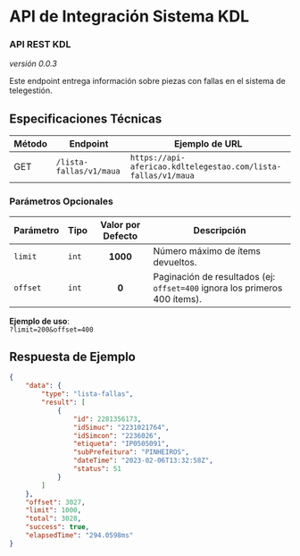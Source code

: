# API de Integración Sistema KDL

### API REST KDL  
*versión 0.0.3*  

Este endpoint entrega información sobre piezas con fallas en el sistema de telegestión.

## Especificaciones Técnicas  

| Método | Endpoint                     | Ejemplo de URL                                              |  
|--------|------------------------------|------------------------------------------------------------|  
| GET    | `/lista-fallas/v1/maua`      | `https://api-afericao.kdltelegestao.com/lista-fallas/v1/maua` |  

### Parámetros Opcionales  
| Parámetro | Tipo   | Valor por Defecto | Descripción                                                                 |  
|-----------|--------|:-----------------:|-----------------------------------------------------------------------------|  
| `limit`   | `int`  | **1000**          | Número máximo de ítems devueltos.                                           |  
| `offset`  | `int`  | **0**             | Paginación de resultados (ej: `offset=400` ignora los primeros 400 ítems).  |  

**Ejemplo de uso**:  
`?limit=200&offset=400`

## Respuesta de Ejemplo  
```json
{
    "data": {
        "type": "lista-fallas",
        "result": [
            {
                "id": 2281356173,
                "idSimuc": "2231021764",
                "idSimcon": "2236026",
                "etiqueta": "IP0505091",
                "subPrefeitura": "PINHEIROS",
                "dateTime": "2023-02-06T13:32:58Z",
                "status": 51
            }
        ]
    },
    "offset": 3027,
    "limit": 1000,
    "total": 3028,
    "success": true,
    "elapsedTime": "294.0598ms"
}
